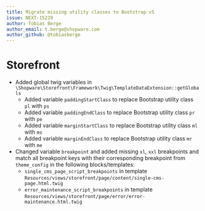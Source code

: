 ```yaml
---
title: Migrate missing utility classes to Bootstrap v5
issue: NEXT-15229
author: Tobias Berge
author_email: t.berge@shopware.com
author_github: @tobiasberge
---
```

# Storefront
* Added global twig variables in `\Shopware\Storefront\Framework\Twig\TemplateDataExtension::getGlobals`
    * Added variable `paddingStartClass` to replace Bootstrap utility class `pl` with `ps`
    * Added variable `paddingEndClass` to replace Bootstrap utility class `pr` with `pe`
    * Added variable `marginStartClass` to replace Bootstrap utility class `ml` with `ms`
    * Added variable `marginEndClass` to replace Bootstrap utility class `mr` with `me`
* Changed variable `breakpoint` and added missing `xl`, `xxl` breakpoints and match all breakpoint keys with their corresponding breakpoint from `theme_config` in the following blocks/templates:
    * `single_cms_page_script_breakpoints` in template `Resources/views/storefront/page/content/single-cms-page.html.twig`
    * `error_maintenance_script_breakpoints` in template `Resources/views/storefront/page/error/error-maintenance.html.twig`

